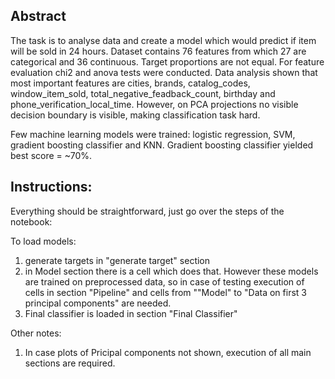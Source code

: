 
## Abstract 

The task is to analyse data and create a model which would predict if item will be sold in 24 hours. Dataset contains 76 features from which 27 are categorical and 36 continuous. Target proportions are not equal. For feature evaluation chi2 and anova tests were conducted. Data analysis shown that most important features are cities, brands, catalog_codes, window_item_sold, total_negative_feadback_count, birthday and phone_verification_local_time. However, on PCA projections no visible decision boundary is visible, making classification task hard.

Few machine learning models were trained: logistic regression, SVM, gradient boosting classifier and KNN. Gradient boosting classifier yielded best score = ~70%. 


## Instructions: 

Everything should be straightforward, just go over the steps of the notebook:

To load models: 

1. generate targets in "generate target" section
2. in Model section there is a cell which does that. However these models are trained on preprocessed data, so in case of testing execution of cells in section "Pipeline" and cells from ""Model" to "Data on first 3 principal components" are needed.
3. Final classifier is loaded in section "Final Classifier"


Other notes: 
1. In case plots of Pricipal components not shown, execution of all main sections are required.  
